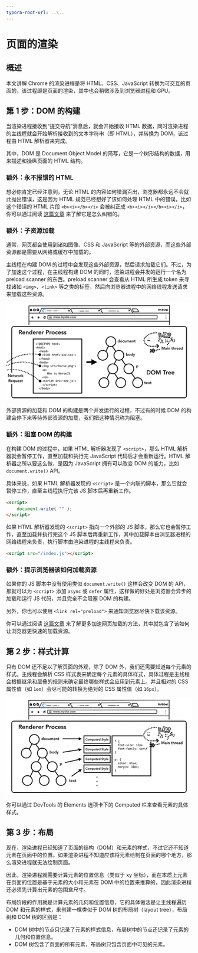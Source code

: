 ```yaml
---
typora-root-url: ..\..
---
```


# 页面的渲染

## 概述

本文讲解 Chrome 的渲染进程是将 HTML、CSS、JavaScript 转换为可交互的页面的，该过程即是页面的渲染，其中也会稍微涉及到浏览器进程和 GPU。

## 第 1 步：DOM 的构建

当渲染进程接收到“提交导航”消息后，就会开始接收 HTML 数据，同时渲染进程的主线程就会开始解析接收到的文本字符串（即 HTML），并转换为 DOM，该过程由 HTML 解析器来完成。

其中，DOM 是 Document Object Model 的简写，它是一个树形结构的数据，用来描述和操纵页面的 HTML 结构。

### 额外：永不报错的 HTML

想必你肯定已经注意到，无论 HTML 的内容如何错漏百出，浏览器都永远不会就此抛出错误，这是因为 HTML 规范已经想好了该如何处理 HTML 中的错误，比如这个错误的 HTML 片段 `<b><i></b></i>` 会被纠正成 `<b><i></i></b><i></i>`，你可以通过阅读 [这篇文章](https://html.spec.whatwg.org/multipage/parsing.html#an-introduction-to-error-handling-and-strange-cases-in-the-parser) 来了解它是怎么纠错的。

### 额外：子资源加载

通常，网页都会使用到诸如图像、CSS 和 JavaScript 等的外部资源，而这些外部资源都是需要从网络或缓存中加载的。

主线程在构建 DOM 的过程中会发现这些外部资源，然后请求加载它们。不过，为了加速这个过程，在主线程构建 DOM 的同时，渲染进程会并发的运行一个名为 preload scanner 的东西。preload scanner 会查看从 HTML 所生成 token 来寻找诸如 `<img>`、`<link>` 等之类的标签，然后向浏览器进程中的网络线程发送请求来加载这些资源。

![构建DOM树](/static/image/markdown/chrome/page-rendering/build-dom-tree.png)

外部资源的加载和 DOM 的构建是两个并发运行的过程，不过有的时候 DOM 的构建会停下来等待外部资源的加载，我们把这种情况称为阻塞。

### 额外：阻塞 DOM 的构建

在构建 DOM 的过程中，如果 HTML 解析器发现了 `<script>`，那么 HTML 解析器就会暂停工作，直至加载和执行完 JavaScript 代码后才会重新运行。HTML 解析器之所以要这么做，是因为 JavaScript 拥有可以改变 DOM 的能力，比如 `document.write()` API。

具体来说，如果 HTML 解析器发现的 `<script>` 是一个内联的脚本，那么它就会暂停工作，直至主线程执行完该 JS 脚本后再重新工作。

```html
<script>
    document.write( "" );
</script>
```

如果 HTML 解析器发现的 `<script>` 指向一个外部的 JS 脚本，那么它也会暂停工作，直至加载并执行完这个 JS 脚本后再重新工作，其中加载脚本由浏览器进程的网络线程来负责，执行脚本由渲染进程的主线程来负责。

```html
<script src="/index.js"></script>
```

### 额外：提示浏览器该如何加载资源

如果你的 JS 脚本中没有使用类似 `document.write()` 这样会改变 DOM 的 API，那就可以为 `<script>` 添加 `async` 或 `defer` 属性，这样做的好处是浏览器会异步的加载和运行 JS 代码，并且完全不会阻塞 DOM 的构建。

另外，你也可以使用 `<link rel="preload">` 来通知浏览器尽快下载该资源。

你可以通过阅读 [这篇文章](https://web.dev/fast/#prioritize-resources) 来了解更多加速网页加载的方法，其中就包含了该如何让浏览器更快速的加载资源。

## 第 2 步：样式计算

只有 DOM 还不足以了解页面的外观，除了 DOM 外，我们还需要知道每个元素的样式。主线程会解析 CSS 样式表来确定每个元素的具体样式，具体过程是主线程会根据继承和层叠的规则来确定最终哪些样式会应用到元素上。并且相对的 CSS 属性值（如 `1em`）会尽可能的转换为绝对的 CSS 属性值（如 `16px`）。

![样式计算](/static/image/markdown/chrome/page-rendering/style-calculation.png)

你可以通过 DevTools 的 Elements 选项卡下的 Computed 栏来查看元素的具体样式。

## 第 3 步：布局

现在，渲染进程已经知道了页面的结构（DOM）和元素的样式，不过它还不知道元素在页面中的位置。如果渲染进程不知道应该将元素绘制在页面的哪个地方，那么渲染进程就无法绘制页面。

因此，渲染进程就需要计算元素的位置信息（类似于 xy 坐标），而在本质上元素在页面的位置是基于元素的大小和元素在 DOM 中的位置来推算的，因此渲染进程还必须先计算出元素的包围盒尺寸。

布局阶段的作用就是计算元素的几何和位置信息，它的具体做法是让主线程遍历 DOM 和元素的样式，来创建一棵类似于 DOM 树的布局树（layout tree），布局树和 DOM 树的区别是：

- DOM 树中的节点只记录了元素的样式信息，布局树中的节点还记录了元素的几何和位置信息。
- DOM 树包含了页面的所有元素，布局树只包含页面中可见的元素。